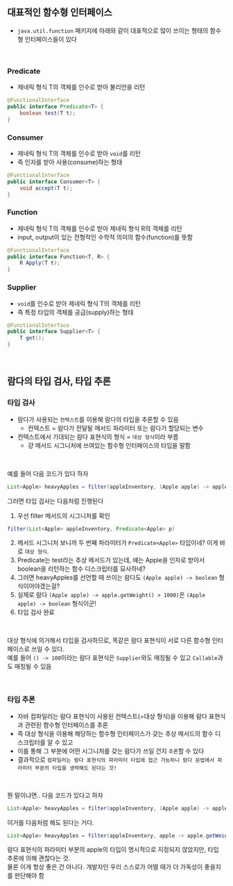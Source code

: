 ## 대표적인 함수형 인터페이스
- `java.util.function` 패키지에 아래와 같이 대표적으로 많이 쓰이는 형태의 함수형 인터페이스들이 있다
<br>  

### Predicate
- 제네릭 형식 T의 객체를 인수로 받아 불리언을 리턴
```java
@FunctionalInterface
public interface Predicate<T> {
    boolean test(T t);
}
```

### Consumer
- 제네릭 형식 T의 객체를 인수로 받아 `void`를 리턴
- 즉 인자를 받아 사용(consume)하는 형태
```java
@FunctionalInterface
public interface Consumer<T> {
    void accept(T t);
}
```

### Function
- 제네릭 형식 T의 객체를 인수로 받아 제네릭 형식 R의 객체를 리턴
- input, output이 있는 전형적인 수학적 의미의 함수(function)를 뜻함
```java
@FunctionalInterface
public interface Function<T, R> {
    R Apply(T t);
}
```

### Supplier
- `void`를 인수로 받아 제네릭 형식 T의 객체를 리턴
- 즉 특정 타입의 객체를 공급(supply)하는 형태
```java
@FunctionalInterface
public interface Supplier<T> {
    T get();
}
```

<br>  

## 람다의 타입 검사, 타입 추론
### 타입 검사
- 람다가 사용되는 `컨텍스트`를 이용해 람다의 타입을 추론할 수 있음
  - 컨텍스트 = 람다가 전달될 메서드 파라미터 또는 람다가 할당되는 변수
- 컨텍스트에서 기대되는 람다 표현식의 형식 = `대상 형식`이라 부름
  - 걍 메서드 시그니처에 쓰여있는 함수형 인터페이스의 타입을 말함

<br>  

예를 들어 다음 코드가 있다 하자
```java
List<Apple> heavyApples = filter(appleInventory, (Apple apple) -> apple.getWeight() > 1000);
```

그러면 타입 검사는 다음처럼 진행된다
1. 우선 filter 메서드의 시그니처를 확인
```java
filter(List<Apple> appleInventory, Predicate<Apple> p)
```
2. 메서드 시그니처 보니까 두 번째 파라미터가 `Predicate<Apple>` 타입이네? 이게 바로 `대상 형식`.
3. Predicate는 test라는 추상 메서드가 있는데, 얘는 Apple을 인자로 받아서 boolean을 리턴하는 함수 디스크립터를 묘사하네?
4. 그러면 heavyApples를 선언할 때 쓰이는 람다도 `(Apple apple) -> boolean` 형식이어야겠는걸?
5. 실제로 람다 `(Apple apple) -> apple.getWeight() > 1000)`은 `(Apple apple) -> boolean` 형식이군!
6. 타입 검사 완료

<br>  

대상 형식에 의거해서 타입을 검사하므로, 똑같은 람다 표현식이 서로 다른 함수형 인터페이스로 쓰일 수 있다.  
예를 들어 `() -> 100`이라는 람다 표현식은 `Supplier`와도 매칭될 수 있고 `Callable`과도 매칭될 수 있음

<br>  

### 타입 추론
- 자바 컴파일러는 람다 표현식이 사용된 컨텍스트(=대상 형식)을 이용해 람다 표현식과 관련된 함수형 인터페이스를 추론
- 즉 대상 형식을 이용해 해당하는 함수형 인터페이스가 갖는 추상 메서드의 함수 디스크립터를 알 수 있고
- 이를 통해 그 부분에 어떤 시그니처를 갖는 람다가 쓰일 건지 `추론`할 수 있다
- 결과적으로 `컴파일러는 람다 표현식의 파라미터 타입에 접근 가능하니 람다 문법에서 파라미터 부분의 타입을 생략해도 된다는 것!`

<br>  

뭔 말이냐면.. 다음 코드가 있다고 하자
```java
List<Apple> heavyApples = filter(appleInventory, (Apple apple) -> apple.getWeight() > 1000);
```

이거를 다음처럼 해도 된다는 거다.
```java
List<Apple> heavyApples = filter(appleInventory, apple -> apple.getWeight() > 1000);
```

람다 표현식의 파라미터 부분의 apple의 타입이 명시적으로 지정되지 않았지만, 타입 추론에 의해 괜찮다는 것.  
물론 이게 항상 좋은 건 아니다. 개발자인 우리 스스로가 어떨 때가 더 가독성이 좋을지를 판단해야 함
